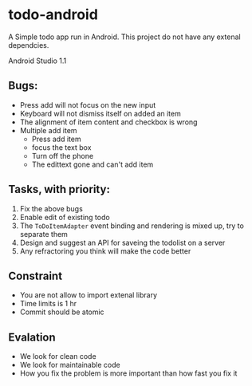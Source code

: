 # todo-android
A Simple todo app run in Android.
This project do not have any extenal dependcies.

Android Studio 1.1


## Bugs:

- Press add will not focus on the new input
- Keyboard will not dismiss itself on added an item
- The alignment of item content and checkbox is wrong
- Multiple add item
    - Press add item
    - focus the text box
    - Turn off the phone
    - The edittext gone and can't add item

## Tasks, with priority:

1. Fix the above bugs
2. Enable edit of existing todo
3. The `ToDoItemAdapter` event binding and rendering is mixed up, try to separate them
4. Design and suggest an API for saveing the todolist on a server
5. Any refractoring you think will make the code better

## Constraint

- You are not allow to import extenal library
- Time limits is 1 hr
- Commit should be atomic

## Evalation

- We look for clean code
- We look for maintainable code
- How you fix the problem is more important than how fast you fix it
